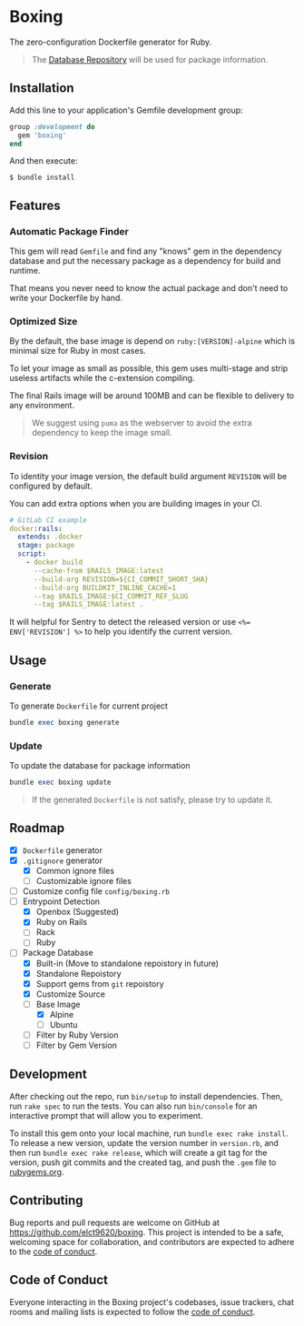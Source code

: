 # Boxing

The zero-configuration Dockerfile generator for Ruby.

> The [Database Repository](https://github.com/elct9620/ruby-boxing-db) will be used for package information.

## Installation

Add this line to your application's Gemfile development group:

```ruby
group :development do
  gem 'boxing'
end
```

And then execute:

    $ bundle install

## Features

### Automatic Package Finder

This gem will read `Gemfile` and find any "knows" gem in the dependency database and put the necessary package as a dependency for build and runtime.

That means you never need to know the actual package and don't need to write your Dockerfile by hand.

### Optimized Size

By the default, the base image is depend on `ruby:[VERSION]-alpine` which is minimal size for Ruby in most cases.

To let your image as small as possible, this gem uses multi-stage and strip useless artifacts while the c-extension compiling.

The final Rails image will be around 100MB and can be flexible to delivery to any environment.

> We suggest using `puma` as the webserver to avoid the extra dependency to keep the image small.

### Revision

To identity your image version, the default build argument `REVISION` will be configured by default.

You can add extra options when you are building images in your CI.

```yaml
# GitLab CI example
docker:rails:
  extends: .docker
  stage: package
  script:
    - docker build
      --cache-from $RAILS_IMAGE:latest
      --build-arg REVISION=${CI_COMMIT_SHORT_SHA}
      --build-arg BUILDKIT_INLINE_CACHE=1
      --tag $RAILS_IMAGE:$CI_COMMIT_REF_SLUG
      --tag $RAILS_IMAGE:latest .
```

It will helpful for Sentry to detect the released version or use `<%= ENV['REVISION'] %>` to help you identify the current version.

## Usage

### Generate

To generate `Dockerfile` for current project

```ruby
bundle exec boxing generate
```

### Update

To update the database for package information

```ruby
bundle exec boxing update
```

> If the generated `Dockerfile` is not satisfy, please try to update it.

## Roadmap

* [x] `Dockerfile` generator
* [x] `.gitignore` generator
  * [x] Common ignore files
  * [ ] Customizable ignore files
* [ ] Customize config file `config/boxing.rb`
* [ ] Entrypoint Detection
  * [x] Openbox (Suggested)
  * [x] Ruby on Rails
  * [ ] Rack
  * [ ] Ruby
* [ ] Package Database
  * [x] Built-in (Move to standalone repoistory in future)
  * [x] Standalone Repoistory
  * [x] Support gems from `git` repoistory
  * [x] Customize Source
  * [ ] Base Image
    * [x] Alpine
    * [ ] Ubuntu
  * [ ] Filter by Ruby Version
  * [ ] Filter by Gem Version

## Development

After checking out the repo, run `bin/setup` to install dependencies. Then, run `rake spec` to run the tests. You can also run `bin/console` for an interactive prompt that will allow you to experiment.

To install this gem onto your local machine, run `bundle exec rake install`. To release a new version, update the version number in `version.rb`, and then run `bundle exec rake release`, which will create a git tag for the version, push git commits and the created tag, and push the `.gem` file to [rubygems.org](https://rubygems.org).

## Contributing

Bug reports and pull requests are welcome on GitHub at https://github.com/elct9620/boxing. This project is intended to be a safe, welcoming space for collaboration, and contributors are expected to adhere to the [code of conduct](https://github.com/elct9620/boxing/blob/main/CODE_OF_CONDUCT.md).

## Code of Conduct

Everyone interacting in the Boxing project's codebases, issue trackers, chat rooms and mailing lists is expected to follow the [code of conduct](https://github.com/elct9620/boxing/blob/main/CODE_OF_CONDUCT.md).
